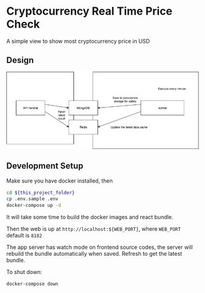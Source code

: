 # Cryptocurrency Real Time Price Check

A simple view to show most cryptocurrency price in USD

## Design

![Design](design.png)

## Development Setup

Make sure you have docker installed, then

```bash
cd ${this_project_folder}
cp .env.sample .env
docker-compose up -d
```

It will take some time to build the docker images and react bundle.

Then the web is up at `http://localhost:${WEB_PORT}`, where `WEB_PORT` default is `8182`

The app server has watch mode on frontend source codes, the server will rebuild the bundle automatically when saved. Refresh to get the latest bundle.

To shut down:

```bash
docker-compose down
```
